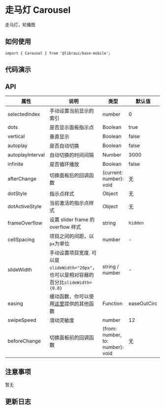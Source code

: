 # 走马灯 Carousel

走马灯，轮播图

## 如何使用

```
import { Carousel } from '@libraui/base-mobile';

```

## 代码演示


## API


|属性 | 说明 | 类型 | 默认值
|----|-----|------|------
| selectedIndex |  手动设置当前显示的索引  |  number  |  0  |
| dots | 是否显示面板指示点 | Boolean   | true |
| vertical | 垂直显示 | Boolean   | false |
| autoplay | 是否自动切换 | Boolean   | false |
| autoplayInterval | 自动切换的时间间隔 | Number | 3000 |
| infinite | 是否循环播放 | Boolean   | false |
| afterChange  | 切换面板后的回调函数 | (current: number): void  | 无 |
| dotStyle  | 指示点样式 | Object | 无 |
| dotActiveStyle  | 当前激活的指示点样式 | Object | 无 |
| frameOverflow | 设置 slider frame 的 overflow 样式 | string | `hidden` |
| cellSpacing | 项目之间的间距，以`px`为单位 | number | - |
| slideWidth | 手动设置项目宽度. 可以是`slideWidth="20px"`，也可以是相对容器的百分比`slideWidth={0.8}` | string / number | - |
| easing | 缓动函数，你可以使用[这里](https://github.com/chenglou/tween-functions)提供的其他函数 | Function   | easeOutCirc |
| swipeSpeed | 滑动灵敏度 |  number | 12 |
| beforeChange | 切换面板前的回调函数 | (from: number, to: number): void | 无 |


## 注意事项

暂无

## 更新日志
